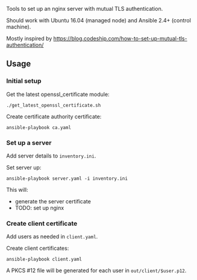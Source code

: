 Tools to set up an nginx server with mutual TLS authentication.

Should work with Ubuntu 16.04 (managed node) and Ansible 2.4+ (control machine).

Mostly inspired by https://blog.codeship.com/how-to-set-up-mutual-tls-authentication/

## Usage

### Initial setup

Get the latest openssl_certificate module:

    ./get_latest_openssl_certificate.sh

Create certificate authority certificate:

    ansible-playbook ca.yaml

### Set up a server

Add server details to `inventory.ini`.

Set server up:

    ansible-playbook server.yaml -i inventory.ini

This will:

* generate the server certificate
* TODO: set up nginx

### Create client certificate

Add users as needed in `client.yaml`.

Create client certificates:

    ansible-playbook client.yaml

A PKCS #12 file will be generated for each user in `out/client/$user.p12`.

